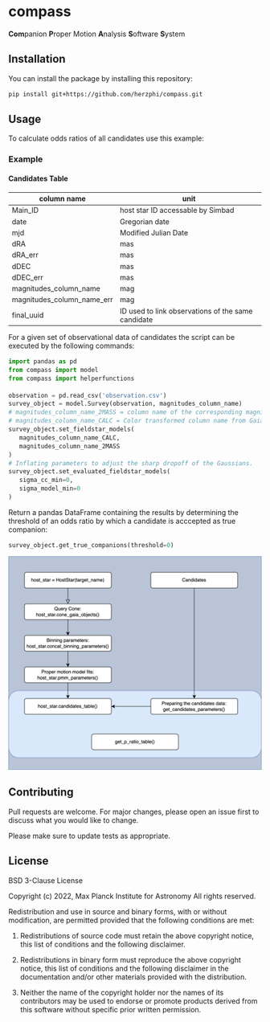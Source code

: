 # compass
**Com**panion **P**roper Motion **A**nalysis **S**oftware **S**ystem

## Installation

You can install the package by installing this repository:

```bash
pip install git+https://github.com/herzphi/compass.git
```

## Usage
To calculate odds ratios of all candidates use this example:
### Example
#### Candidates Table
| column name | unit |
| ----------- | ----------- |
| Main_ID | host star ID accessable by Simbad  |
| date | Gregorian date |
| mjd | Modified Julian Date |
| dRA | mas |
| dRA_err | mas |
| dDEC | mas |
| dDEC_err | mas |
| magnitudes_column_name | mag |
| magnitudes_column_name_err | mag |
| final_uuid | ID used to link observations of the same candidate |
For a given set of observational data of candidates the script can be executed by the following commands:
```python
import pandas as pd
from compass import model
from compass import helperfunctions

observation = pd.read_csv('observation.csv')
survey_object = model.Survey(observation, magnitudes_column_name)
# magnitudes_column_name_2MASS = column name of the corresponding magnitude in 2MASS.
# magnitudes_column_name_CALC = Color transformed column name from Gaias G-Band.
survey_object.set_fieldstar_models(
   magnitudes_column_name_CALC, 
   magnitudes_column_name_2MASS
)
# Inflating parameters to adjust the sharp dropoff of the Gaussians.
survey_object.set_evaluated_fieldstar_models(
   sigma_cc_min=0,
   sigma_model_min=0
)
```
Return a pandas DataFrame containing the results by determining the threshold of an odds ratio by which a candidate is acccepted as true companion:
```python 
survey_object.get_true_companions(threshold=0)
```

![Flow Diagram](diagram.png)
## Contributing

Pull requests are welcome. For major changes, please open an issue first
to discuss what you would like to change.

Please make sure to update tests as appropriate.

## License

BSD 3-Clause License

Copyright (c) 2022,  Max Planck Institute for Astronomy
All rights reserved.

Redistribution and use in source and binary forms, with or without
modification, are permitted provided that the following conditions are met:

1. Redistributions of source code must retain the above copyright notice, this
   list of conditions and the following disclaimer.

2. Redistributions in binary form must reproduce the above copyright notice,
   this list of conditions and the following disclaimer in the documentation
   and/or other materials provided with the distribution.

3. Neither the name of the copyright holder nor the names of its
   contributors may be used to endorse or promote products derived from
   this software without specific prior written permission.

